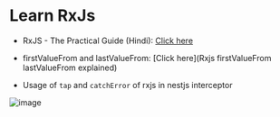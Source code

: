 # Learn RxJs

- RxJS - The Practical Guide (Hindi): [Click here](https://www.youtube.com/playlist?list=PLqLR2H326bY6FofFwSTNq7nyrL_Y6fZAM)
- firstValueFrom and lastValueFrom: [Click here](Rxjs firstValueFrom lastValueFrom explained)

- Usage of `tap` and `catchError` of rxjs in nestjs interceptor

![image](https://user-images.githubusercontent.com/31458531/214397713-e5242099-5e35-4492-8cb5-91eaf77da6d3.png)

